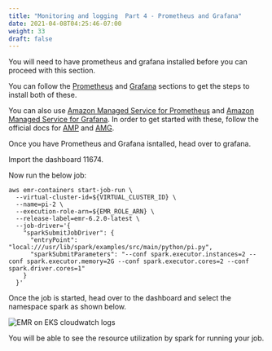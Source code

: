 ```yaml
---
title: "Monitoring and logging  Part 4 - Prometheus and Grafana"
date: 2021-04-08T04:25:46-07:00
weight: 33
draft: false
---
```


You will need to have prometheus and grafana installed before you can proceed with this section.

You can follow the [Prometheus](/intermediate/240_monitoring/) and [Grafana](/intermediate/240_monitoring/) sections to get the steps to install both of these. 

You can also use [Amazon Managed Service for Prometheus](https://aws.amazon.com/prometheus/) and [Amazon Managed Service for Grafana](https://aws.amazon.com/grafana/). In order to get started with these, follow the official docs for [AMP](https://docs.aws.amazon.com/prometheus/latest/userguide/AMP-getting-started.html) and [AMG](https://docs.aws.amazon.com/grafana/latest/userguide/getting-started-with-AMG.html).

Once you have Prometheus and Grafana isntalled, head over to grafana.

Import the dashboard 11674.


Now run the below job:

```
aws emr-containers start-job-run \
  --virtual-cluster-id=${VIRTUAL_CLUSTER_ID} \
  --name=pi-2 \
  --execution-role-arn=${EMR_ROLE_ARN} \
  --release-label=emr-6.2.0-latest \
  --job-driver='{
    "sparkSubmitJobDriver": {
      "entryPoint": "local:///usr/lib/spark/examples/src/main/python/pi.py",
      "sparkSubmitParameters": "--conf spark.executor.instances=2 --conf spark.executor.memory=2G --conf spark.executor.cores=2 --conf spark.driver.cores=1"
    }
  }'

  ```

Once the job is started, head over to the dashboard and select the namespace spark as shown below. 


![EMR on EKS cloudwatch logs](/images/emr-on-eks/grafana_1.png)

You will be able to see the resource utilization by spark for running your job.


